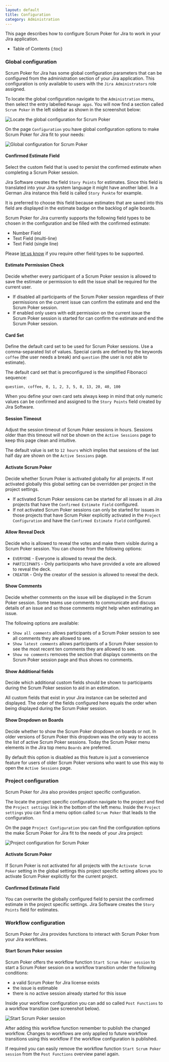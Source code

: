 ```yaml
---
layout: default
title: Configuration
category: Administration
---
```


This page describes how to configure Scrum Poker for Jira to work in your Jira application.

* Table of Contents
{:toc}

### Global configuration

Scrum Poker for Jira has some global configuration parameters that can be configured from the administration section of your Jira application.
This configuration is only available to users with the `Jira Administrators` role assigned.

To locate the global configuration navigate to the `Administration` menu, then select the entry labelled `Manage apps`.
You will now find a section called `Scrum Poker` in the left sidebar as shown in the screenshot below:

![Locate the global configuration for Scrum Poker](/images/configuration-locate-page.png)

On the page `Configuration` you have global configuration options to make Scrum Poker for Jira fit to your needs:

![Global configuration for Scrum Poker](/images/configuration-page.png)

#### Confirmed Estimate Field

Select the custom field that is used to persist the confirmed estimate when completing a Scrum Poker session.

Jira Software creates the field `Story Points` for estimates.
Since this field is translated into your Jira system language it might have another label.
In a German Jira instance this field is called `Story Punkte` for example.

It is preferred to choose this field because estimates that are saved into this field are displayed in the estimate badge on the backlog of agile boards.

Scrum Poker for Jira currently supports the following field types to be chosen in the configuration and be filled with the confirmed estimate:

* Number Field
* Text Field (multi-line)
* Text Field (single line)

Please [let us know](/support) if you require other field types to be supported.

#### Estimate Permission Check

Decide whether every participant of a Scrum Poker session is allowed to save the estimate or permission to edit the issue shall be required for the current user.

* If disabled all participants of the Scrum Poker session regardless of their permissions on the current issue can confirm the estimate and end the Scrum Poker session.
* If enabled only users with edit permission on the current issue the Scrum Poker session is started for can confirm the estimate and end the Scrum Poker session.

#### Card Set

Define the default card set to be used for Scrum Poker sessions.
Use a comma-separated list of values.
Special cards are defined by the keywords `coffee` (the user needs a break) and `question` (the user is not able to estimate).

The default card set that is preconfigured is the simplified Fibonacci sequence:

    question, coffee, 0, 1, 2, 3, 5, 8, 13, 20, 40, 100

When you define your own card sets always keep in mind that only numeric values can be confirmed and assigned to the `Story Points` field created by Jira Software.

#### Session Timeout

Adjust the session timeout of Scrum Poker sessions in hours.
Sessions older than this timeout will not be shown on the `Active Sessions` page to keep this page clean and intuitive.

The default value is set to `12 hours` which implies that sessions of the last half day are shown on the `Active Sessions` page.

#### Activate Scrum Poker

Decide whether Scrum Poker is activated globally for all projects.
If not activated globally this global setting can be overridden per project in the project settings.

* If activated Scrum Poker sessions can be started for all issues in all Jira projects that have the `Confirmed Estimate Field` configured.
* If not activated Scrum Poker sessions can only be started for issues in those projects that have Scrum Poker explicitly activated in the `Project Configuration` and have the `Confirmed Estimate Field` configured.

#### Allow Reveal Deck

Decide who is allowed to reveal the votes and make them visible during a Scrum Poker session. You can choose from the following options:

* `EVERYONE` - Everyone is allowed to reveal the deck.
* `PARTICIPANTS` - Only participants who have provided a vote are allowed to reveal the deck.
* `CREATOR` - Only the creator of the session is allowed to reveal the deck.

#### Show Comments

Decide whether comments on the issue will be displayed in the Scrum Poker session.
Some teams use comments to communicate and discuss details of an issue and so those comments might help when estimating an issue.

The following options are available:

* `Show all comments` allows participants of a Scrum Poker session to see all comments they are allowed to see.
* `Show latest comments` allows participants of a Scrum Poker session to see the most recent ten comments they are allowed to see.
* `Show no comments` removes the section that displays comments on the Scrum Poker session page and thus shows no comments.

#### Show Additional fields

Decide which additional custom fields should be shown to participants during the Scrum Poker session to aid in an estimation.

All custom fields that exist in your Jira instance can be selected and displayed. The order of the fields configured here equals the order when being displayed during the Scrum Poker session.  

#### Show Dropdown on Boards

Decide whether to show the Scrum Poker dropdown on boards or not.
In older versions of Scrum Poker this dropdown was the only way to access the list of active Scrum Poker sessions.
Today the Scrum Poker menu elements in the Jira top menu `Boards` are preferred.

By default this option is disabled as this feature is just a convenience feature for users of older Scrum Poker versions who want to use this way to open the `Active Sessions` page.

### Project configuration

Scrum Poker for Jira also provides project specific configuration.

The locate the project specific configuration navigate to the project and find the `Project settings` link in the bottom of the left menu.
Inside the `Project settings` you can find a menu option called `Scrum Poker` that leads to the configuration.

On the page `Project Configuration` you can find the configuration options the make Scrum Poker for Jira fit to the needs of your Jira project:

![Project configuration for Scrum Poker](/images/configuration-project-page.png)

#### Activate Scrum Poker

If Scrum Poker is not activated for all projects with the `Activate Scrum Poker` setting in the global settings this project specific setting allows you to activate Scrum Poker explicitly for the current project.

#### Confirmed Estimate Field

You can overwrite the globally configured field to persist the confirmed estimate in the project specific settings. Jira Software creates the `Story Points` field for estimates.

### Workflow configuration

Scrum Poker for Jira provides functions to interact with Scrum Poker from your Jira workflows.

#### Start Scrum Poker session

Scrum Poker offers the workflow function `Start Scrum Poker session` to start a Scrum Poker session on a workflow transition under the following conditions:

* a valid Scrum Poker for Jira license exists
* the issue is estimable
* there is no active session already started for this issue

Inside your workflow configuration you can add so called `Post Functions` to a workflow transition (see screenshot below).

![Start Scrum Poker session](/images/configuration-start-session-workflow-function.png)

After adding this workflow function remember to publish the changed workflow.
Changes to workflows are only applied to future workflow transitions using this workflow if the workflow configuration is published.

If required you can easily remove the workflow function `Start Scrum Poker session` from the `Post Functions` overview panel again.
